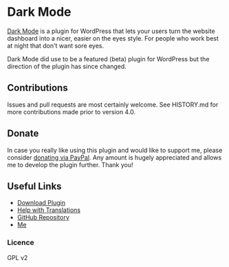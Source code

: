 # Dark Mode

[Dark Mode](https://wordpress.org/plugins/dark-mode/) is a plugin for WordPress that lets your users turn the website dashboard into a nicer, easier on the eyes style. For people who work best at night that don't want sore eyes.

Dark Mode did use to be a featured (beta) plugin for WordPress but the direction of the plugin has since changed.

## Contributions

Issues and pull requests are most certainly welcome. See HISTORY.md for more contributions made prior to version 4.0.

## Donate

In case you really like using this plugin and would like to support me, please consider [donating via PayPal](https://www.paypal.me/dtj27). Any amount is hugely appreciated and allows me to develop the plugin further. Thank you!

## Useful Links

- [Download Plugin](https://wordpress.org/plugins/dark-mode/)
- [Help with Translations](https://translate.wordpress.org/projects/wp-plugins/dark-mode)
- [GitHub Repository](https://github.com/danieltj27/Dark-Mode)
- [Me](https://danieltj.uk/)

### Licence

GPL v2
